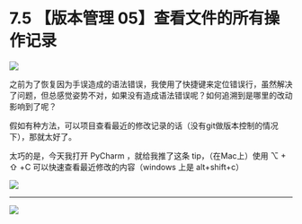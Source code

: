 # 7.5 【版本管理 05】查看文件的所有操作记录

![](http://image.iswbm.com/20200804124133.png)

之前为了恢复因为手误造成的语法错误，我使用了快捷键来定位错误行，虽然解决了问题，但总感觉姿势不对，如果没有造成语法错误呢？如何追溯到是哪里的改动影响到了呢？

假如有种方法，可以项目查看最近的修改记录的话（没有git做版本控制的情况下），那就太好了。

太巧的是，今天我打开 PyCharm ，就给我推了这条 tip，（在Mac上）使用 ⌥ + ⇧ +C 可以快速查看最近修改的内容（windows 上是 alt+shift+c）

![](http://image.python-online.cn/20190614235120.png)



---

![](http://image.iswbm.com/20200607174235.png)